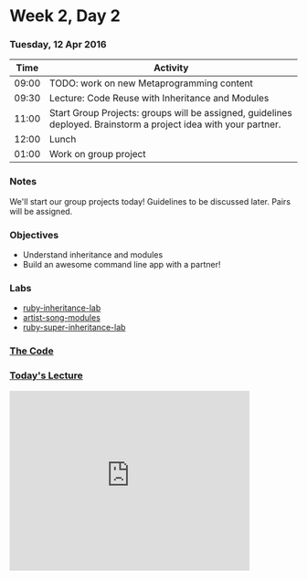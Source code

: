 # Week 2, Day 2

### Tuesday, 12 Apr 2016

| Time | Activity |
| --- | --- |
| 09:00 | TODO: work on new Metaprogramming content |
| 09:30 | Lecture: Code Reuse with Inheritance and Modules |
| 11:00 | Start Group Projects: groups will be assigned, guidelines deployed. Brainstorm a project idea with your partner. |
| 12:00 | Lunch |
| 01:00 | Work on group project |

### Notes

We'll start our group projects today! Guidelines to be discussed later. Pairs will be assigned.

### Objectives

- Understand inheritance and modules 
- Build an awesome command line app with a partner! 

### Labs

- [ruby-inheritance-lab](http://www.github.com/learn-co-students/ruby-inheritance-lab-web-0416)
- [artist-song-modules](http://www.github.com/learn-co-students/artist-song-modules-web-0416)
- [ruby-super-inheritance-lab](http://www.github.com/learn-co-students/ruby-super-inheritance-lab-web-0416)

### [The Code](https://gist.github.com/7da061e28cd0a219416c36261a2ecc3f)

### [Today's Lecture](https://www.youtube.com/watch?v=A9_ZEgEeG-8&feature=youtu.be)

<iframe width="420" height="315" src="https://www.youtube.com/embed/A9_ZEgEeG-8" frameborder="0" allowfullscreen></iframe>


